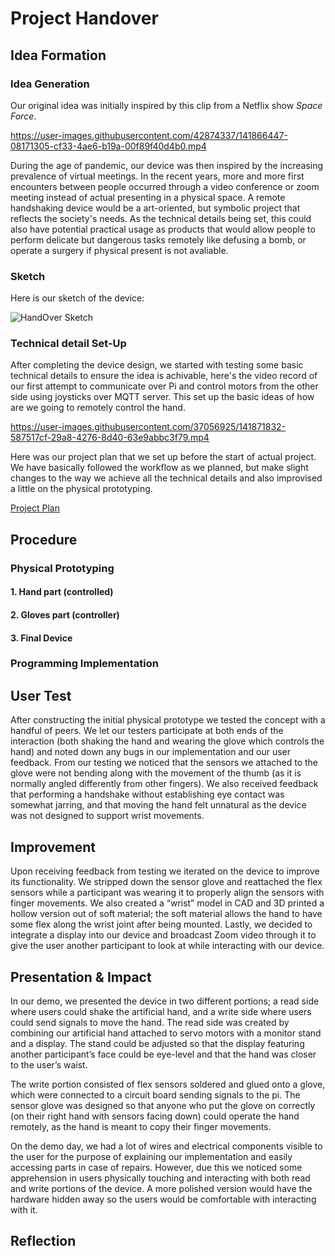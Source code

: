 
# Project Handover 

## Idea Formation

### Idea Generation

Our original idea was initially inspired by this clip from a Netflix show *Space Force*. 

https://user-images.githubusercontent.com/42874337/141866447-08171305-cf33-4ae6-b19a-00f89f40d4b0.mp4

During the age of pandemic, our device was then inspired by the increasing prevalence of virtual meetings. In the recent years, more and more first encounters between people occurred through a video conference or zoom meeting instead of actual presenting in a physical space. A remote handshaking device would be a art-oriented, but symbolic project that reflects the society's needs. As the technical details being set, this could also have potential practical usage as products that would allow people to perform delicate but dangerous tasks remotely like defusing a bomb, or operate a surgery if physical present is not avaliable. 

### Sketch

Here is our sketch of the device:

![HandOver Sketch](https://user-images.githubusercontent.com/37056925/141871861-85184969-8062-4a41-a4cd-aa189144ba8d.jpeg)

### Technical detail Set-Up

After completing the device design, we started with testing some basic technical details to ensure the idea is achivable, here's the video record of our first attempt to communicate over Pi and control motors from the other side using joysticks over MQTT server. This set up the basic ideas of how are we going to remotely control the hand. 

https://user-images.githubusercontent.com/37056925/141871832-587517cf-29a8-4276-8d40-63e9abbc3f79.mp4

Here was our project plan that we set up before the start of actual project. We have basically followed the workflow as we planned, but make slight changes to the way we achieve all the technical details and also improvised a little on the physical prototyping. 

[Project Plan](https://github.com/CaseyPYZ/Interactive-Lab-Hub/blob/Fall2021/FinalProject/IDDFinalProjectPlan.docx)

## Procedure

### Physical Prototyping

#### 1. Hand part (controlled)

#### 2. Gloves part (controller)

#### 3. Final Device

### Programming Implementation

## User Test

After constructing the initial physical prototype we tested the concept with a handful of peers. We let our testers participate at both ends of the interaction (both shaking the hand and wearing the glove which controls the hand) and noted down any bugs in our implementation and our user feedback. From our testing we noticed that the sensors we attached to the glove were not bending along with the movement of the thumb (as it is normally angled differently from other fingers). We also received feedback that performing a handshake without establishing eye contact was somewhat jarring, and that moving the hand felt unnatural as the device was not designed to support wrist movements.

## Improvement

Upon receiving feedback from testing we iterated on the device to improve its functionality. We stripped down the sensor glove and reattached the flex sensors while a participant was wearing it to properly align the sensors with finger movements. We also created a “wrist” model in CAD and 3D printed a hollow version out of soft material; the soft material allows the hand to have some flex along the wrist joint after being mounted. Lastly, we decided to integrate a display into our device and broadcast Zoom video through it to give the user another participant to look at while interacting with our device.


## Presentation & Impact

In our demo, we presented the device in two different portions; a read side where users could shake the artificial hand, and a write side where users could send signals to move the hand. The read side was created by combining our artificial hand attached to servo motors with a monitor stand and a display. The stand could be adjusted so that the display featuring another participant’s face could be eye-level and that the hand was closer to the user’s waist.

The write portion consisted of flex sensors soldered and glued onto a glove, which were connected to a circuit board sending signals to the pi. The sensor glove was designed so that anyone who put the glove on correctly (on their right hand with sensors facing down) could operate the hand remotely, as the hand is meant to copy their finger movements.

On the demo day, we had a lot of wires and electrical components visible to the user for the purpose of explaining our implementation and easily accessing parts in case of repairs. However, due this we noticed some apprehension in users physically touching and interacting with both read and write portions of the device. A more polished version would have the hardware hidden away so the users would be comfortable with interacting with it.


## Reflection

